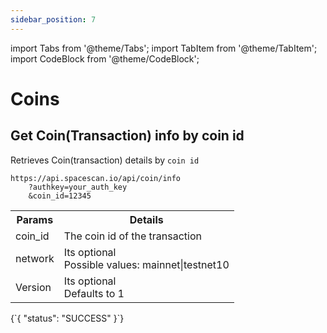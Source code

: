 ```yaml
---
sidebar_position: 7
---
```

import Tabs from '@theme/Tabs';
import TabItem from '@theme/TabItem';
import CodeBlock from '@theme/CodeBlock';

# Coins

## Get Coin(Transaction) info by coin id

Retrieves Coin(transaction) details by `coin id`

```
https://api.spacescan.io/api/coin/info
    ?authkey=your_auth_key
    &coin_id=12345
```
<Tabs>
  <TabItem value="Request" label="Request" default>
    <table border="0">
        <tr><th colspan="10">Params</th><th>Details</th></tr>
        <tr><td colspan="10">coin_id</td><td>The coin id of the transaction </td></tr>
        <tr><td colspan="10">network</td><td>Its optional <br/>
            Possible values:
      mainnet|testnet10</td></tr>
      <tr><td colspan="10">Version</td><td>Its optional <br/>
      Defaults to 1</td></tr>
    </table>
  </TabItem>
  <TabItem value="Response" label="Response">
  <CodeBlock language="jsx">
  {`{
    "status": "SUCCESS"
}`}
  </CodeBlock>
  </TabItem>
</Tabs>
